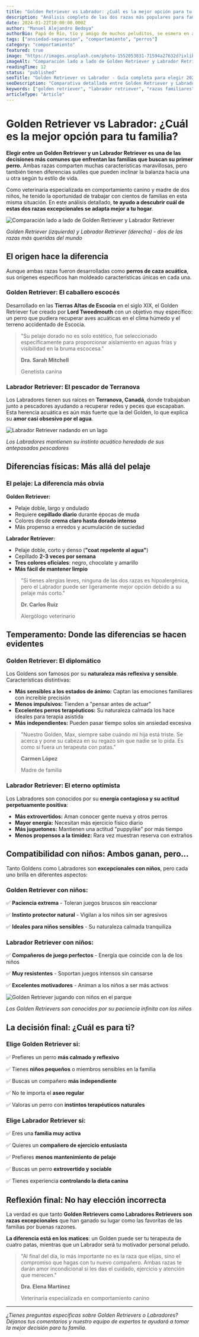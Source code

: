 ```yaml
---
title: "Golden Retriever vs Labrador: ¿Cuál es la mejor opción para tu familia?"
description: "Análisis completo de las dos razas más populares para familias. Descubre las diferencias clave en temperamento, cuidados y compatibilidad con niños para elegir tu compañero perfecto."
date: 2024-01-22T10:00:00.000Z
author: "Manuel Alejandro Bedoya"
authorBio: Papá de Río, tío y amigo de muchos peluditos, se esmera en amaestrar a su perro"
tags: ["ansiedad-separacion", "comportamiento", "perros"]
category: "comportamiento"
featured: true
image: "https://images.unsplash.com/photo-1552053831-71594a27632d?ixlib=rb-4.0.3&auto=format&fit=crop&w=1200&q=80"
imageAlt: "Comparación lado a lado de Golden Retriever y Labrador Retriever"
readingTime: 12
status: "published"
seoTitle: "Golden Retriever vs Labrador - Guía completa para elegir 2024"
seoDescription: "Comparativa detallada entre Golden Retriever y Labrador. Temperamento, cuidados, compatibilidad con niños. Elige la mejor raza para tu familia."
keywords: ["golden retriever", "labrador retriever", "razas familiares", "perros para niños", "comparativa razas"]
articleType: "Article"
---
```


# Golden Retriever vs Labrador: ¿Cuál es la mejor opción para tu familia?

**Elegir entre un Golden Retriever y un Labrador Retriever es una de las decisiones más comunes que enfrentan las familias que buscan su primer perro.** Ambas razas comparten muchas características maravillosas, pero también tienen diferencias sutiles que pueden inclinar la balanza hacia una u otra según tu estilo de vida.

Como veterinaria especializada en comportamiento canino y madre de dos niños, he tenido la oportunidad de trabajar con cientos de familias en esta misma situación. En este análisis detallado, **te ayudo a descubrir cuál de estas dos razas excepcionales se adapta mejor a tu hogar**.

![Comparación lado a lado de Golden Retriever y Labrador Retriever](/images/articulos/goldedenvslabrador.webp)

*Golden Retriever (izquierda) y Labrador Retriever (derecha) - dos de las razas más queridas del mundo*

## El origen hace la diferencia

Aunque ambas razas fueron desarrolladas como **perros de caza acuática**, sus orígenes específicos han moldeado características únicas en cada una.

### Golden Retriever: El caballero escocés

Desarrollado en las **Tierras Altas de Escocia** en el siglo XIX, el Golden Retriever fue creado por **Lord Tweedmouth** con un objetivo muy específico: un perro que pudiera recuperar aves acuáticas en el clima húmedo y el terreno accidentado de Escocia.

> "Su pelaje dorado no es solo estético, fue seleccionado específicamente para proporcionar aislamiento en aguas frías y visibilidad en la bruma escocesa."
> 
> **Dra. Sarah Mitchell**
> 
> Genetista canina

### Labrador Retriever: El pescador de Terranova

Los Labradores tienen sus raíces en **Terranova, Canadá**, donde trabajaban junto a pescadores ayudando a recuperar redes y peces que escapaban. Esta herencia acuática es aún más fuerte que la del Golden, lo que explica su **amor casi obsesivo por el agua**.

![Labrador Retriever nadando en un lago](https://images.unsplash.com/photo-1518717758536-85ae29035b6d?ixlib=rb-4.0.3&auto=format&fit=crop&w=800&q=80)

*Los Labradores mantienen su instinto acuático heredado de sus antepasados pescadores*

## Diferencias físicas: Más allá del pelaje

### El pelaje: La diferencia más obvia

**Golden Retriever:**
- Pelaje doble, largo y ondulado
- Requiere **cepillado diario** durante épocas de muda
- Colores desde **crema claro hasta dorado intenso**
- Más propenso a enredos y acumulación de suciedad

**Labrador Retriever:**
- Pelaje doble, corto y denso (**"coat repelente al agua"**)
- Cepillado **2-3 veces por semana**
- **Tres colores oficiales**: negro, chocolate y amarillo
- **Más fácil de mantener limpio**

> "Si tienes alergias leves, ninguna de las dos razas es hipoalergénica, pero el Labrador puede ser ligeramente mejor opción debido a su pelaje más corto."
> 
> **Dr. Carlos Ruiz**
> 
> Alergólogo veterinario

## Temperamento: Donde las diferencias se hacen evidentes

### Golden Retriever: El diplomático

Los Goldens son famosos por su **naturaleza más reflexiva y sensible**. Características distintivas:

- **Más sensibles a los estados de ánimo:** Captan las emociones familiares con increíble precisión
- **Menos impulsivos:** Tienden a "pensar antes de actuar"
- **Excelentes perros terapéuticos:** Su naturaleza calmada los hace ideales para terapia asistida
- **Más independientes:** Pueden pasar tiempo solos sin ansiedad excesiva

> "Nuestro Golden, Max, siempre sabe cuándo mi hija está triste. Se acerca y pone su cabeza en su regazo sin que nadie se lo pida. Es como si fuera un terapeuta con patas."
> 
> **Carmen López**
> 
> Madre de familia

### Labrador Retriever: El eterno optimista

Los Labradores son conocidos por su **energía contagiosa y su actitud perpetuamente positiva**:

- **Más extrovertidos:** Aman conocer gente nueva y otros perros
- **Mayor energía:** Necesitan más ejercicio físico diario
- **Más juguetones:** Mantienen una actitud "puppylike" por más tiempo
- **Menos propensos a la timidez:** Rara vez muestran reserva con extraños

## Compatibilidad con niños: Ambos ganan, pero...

Tanto Goldens como Labradores son **excepcionales con niños**, pero cada uno brilla en diferentes aspectos:

### Golden Retriever con niños:

✅ **Paciencia extrema** - Toleran juegos bruscos sin reaccionar

✅ **Instinto protector natural** - Vigilan a los niños sin ser agresivos

✅ **Ideales para niños sensibles** - Su naturaleza calmada tranquiliza

### Labrador Retriever con niños:

✅ **Compañeros de juego perfectos** - Energía que coincide con la de los niños

✅ **Muy resistentes** - Soportan juegos intensos sin cansarse

✅ **Excelentes motivadores** - Animan a los niños a ser más activos

![Golden Retriever jugando con niños en el parque](/images/articulos/goldel_and_girl.webp)

*Los Golden Retrievers son conocidos por su paciencia infinita con los niños*

## La decisión final: ¿Cuál es para ti?

### Elige Golden Retriever si:

✅ Prefieres un perro **más calmado y reflexivo**

✅ Tienes **niños pequeños** o miembros sensibles en la familia

✅ Buscas un compañero **más independiente**

✅ No te importa el **aseo regular**

✅ Valoras un perro con **instintos terapéuticos naturales**

### Elige Labrador Retriever si:

✅ Eres una **familia muy activa**

✅ Quieres un **compañero de ejercicio entusiasta**

✅ Prefieres **menos mantenimiento de pelaje**

✅ Buscas un perro **extrovertido y sociable**

✅ Tienes experiencia **controlando la dieta canina**

## Reflexión final: No hay elección incorrecta

La verdad es que tanto **Golden Retrievers como Labradores Retrievers son razas excepcionales** que han ganado su lugar como las favoritas de las familias por buenas razones.

**La diferencia está en los matices**: un Golden puede ser tu terapeuta de cuatro patas, mientras que un Labrador será tu motivador personal peludo.

> "Al final del día, lo más importante no es la raza que elijas, sino el compromiso que hagas con tu nuevo compañero. Ambas razas te darán amor incondicional si les das el cuidado, ejercicio y atención que merecen."
> 
> **Dra. Elena Martínez**
> 
> Veterinaria especializada en comportamiento canino

---

*¿Tienes preguntas específicas sobre Golden Retrievers o Labradores? Déjanos tus comentarios y nuestro equipo de expertos te ayudará a tomar la mejor decisión para tu familia.*